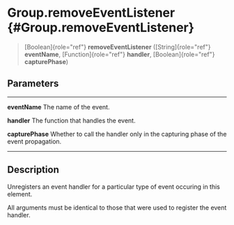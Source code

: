Group.removeEventListener {#Group.removeEventListener}
=========================

> [Boolean]{role="ref"} **removeEventListener** ([String]{role="ref"}
> **eventName**, [Function]{role="ref"} **handler**,
> [Boolean]{role="ref"} **capturePhase**)

Parameters
----------

  ------------------ ---------------------------------------------------------
  **eventName**      The name of the event.

  **handler**        The function that handles the event.

  **capturePhase**   Whether to call the handler only in the capturing phase
                     of the event propagation.
  ------------------ ---------------------------------------------------------

Description
-----------

Unregisters an event handler for a particular type of event occuring in
this element.

All arguments must be identical to those that were used to register the
event handler.
